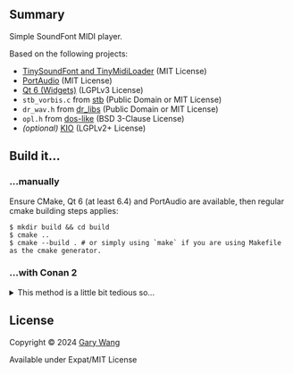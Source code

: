 ## Summary

Simple SoundFont MIDI player.

Based on the following projects:

- [TinySoundFont and TinyMidiLoader](https://github.com/schellingb/TinySoundFont) (MIT License)
- [PortAudio](https://www.portaudio.com/) (MIT License)
- [Qt 6 (Widgets)](https://www.qt.io/) (LGPLv3 License)
- `stb_vorbis.c` from [stb](https://github.com/nothings/stb/) (Public Domain or MIT License)
- `dr_wav.h` from [dr_libs](https://github.com/mackron/dr_libs) (Public Domain or MIT License)
- `opl.h` from [dos-like](https://github.com/mattiasgustavsson/dos-like) (BSD 3-Clause License)
- *(optional)* [KIO](https://invent.kde.org/frameworks/kio) (LGPLv2+ License)

## Build it...

### ...manually

Ensure CMake, Qt 6 (at least 6.4) and PortAudio are available, then regular cmake building steps applies:

```shell
$ mkdir build && cd build
$ cmake ..
$ cmake --build . # or simply using `make` if you are using Makefile as the cmake generator.
```

### ...with Conan 2

<details>
<summary>This method is a little bit tedious so...</summary>

Conan can be used to build this project as well, but [PortAudio is still not available from Conan Center](https://github.com/conan-io/conan-center-index/issues/16335), so you will need to deal with the PortAudio dependency by yourself. You can either write a recipe/build the PortAudio Conan package by yourself, or use other method to ensure PortAudio can be found by CMake.

The following content can be saved to `conanfile.txt` for you to use:

```ini
[requires]
qt/6.7.1
portaudio/master

[generators]
CMakeDeps
CMakeToolchain

[layout]
cmake_layout

[options]
qt*:qttools=True
```

...and use the following commands to build it:

```shell
$ conan install . --build=missing
$ cmake . --preset conan-default -DCONAN2_STATIC_QT_BUG=ON
$ cmake --build --preset conan-release
```

The `CONAN2_STATIC_QT_BUG` option is required for Conan 2 build due to [this bug](https://github.com/conan-io/conan-center-index/issues/23045).

</details>

## License

Copyright &copy; 2024 [Gary Wang](https://github.com/BLumia/)

Available under Expat/MIT License
